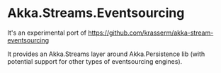 # Akka.Streams.Eventsourcing

It's an experimental port of https://github.com/krasserm/akka-stream-eventsourcing

It provides an Akka.Streams layer around Akka.Persistence lib (with potential support for other types of eventsourcing engines).
